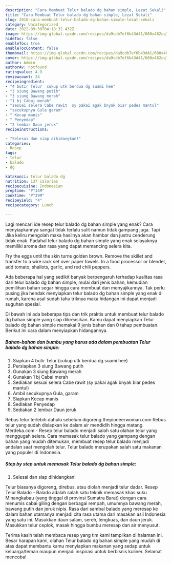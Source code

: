 ```yaml
---
description: "Cara Membuat Telur balado dg bahan simple, Lezat Sekali"
title: "Cara Membuat Telur balado dg bahan simple, Lezat Sekali"
slug: 2010-cara-membuat-telur-balado-dg-bahan-simple-lezat-sekali
category: Uncategorized
date: 2022-09-30T04:18:32.432Z
image: https://img-global.cpcdn.com/recipes/da9cdb7ef6b43d41/680x482cq70/telur-balado-dg-bahan-simple-foto-resep-utama.jpg
hideToc: false
enableToc: true
enableTocContent: false
thumbnail: https://img-global.cpcdn.com/recipes/da9cdb7ef6b43d41/680x482cq70/telur-balado-dg-bahan-simple-foto-resep-utama.jpg
cover: https://img-global.cpcdn.com/recipes/da9cdb7ef6b43d41/680x482cq70/telur-balado-dg-bahan-simple-foto-resep-utama.jpg
author: Admin
authorAv: notfound
ratingvalue: 4.9
reviewcount: 24
recipeingredient:
- "4 butir Telur  cukup utk berdua dg suami hee"
- "3 siung Bawang putih"
- "3 siung Bawang merah"
- "1 bj Cabai merah"
- "sesuai selera Cabe rawit  sy pakai agak bnyak biar pedes mantul"
- "secukupnya Gula garam"
- " Kecap manis"
- " Penyedap"
- "2 lembar Daun jeruk"
recipeinstructions:

- "Selesai dan siap dihidangkan!"
categories:
- Resep
tags:
- telur
- balado
- dg

katakunci: telur balado dg 
nutrition: 137 calories
recipecuisine: Indonesian
preptime: "PT14M"
cooktime: "PT39M"
recipeyield: "4"
recipecategory: Lunch

---
```



Lagi mencari ide resep telur balado dg bahan simple yang enak? Cara menyiapkannya sangat tidak terlalu sulit namun tidak gampang juga. Tapi Jika keliru mengolah maka hasilnya akan hambar dan justru cenderung tidak enak. Padahal telur balado dg bahan simple yang enak selayaknya memiliki aroma dan rasa yang dapat memancing selera kita.


Fry the eggs until the skin turns golden brown. Remove the skillet and transfer to a wire rack set over paper towels. In a food processor or blender, add tomato, shallots, garlic, and red chili peppers.

Ada beberapa hal yang sedikit banyak berpengaruh terhadap kualitas rasa dari telur balado dg bahan simple, mulai dari jenis bahan, kemudian pemilihan bahan segar hingga cara membuat dan menyajikannya. Tak perlu pusing jika hendak menyiapkan telur balado dg bahan simple yang enak di rumah, karena asal sudah tahu triknya maka hidangan ini dapat menjadi suguhan spesial.


Di bawah ini ada beberapa tips dan trik praktis untuk membuat telur balado dg bahan simple yang siap dikreasikan. Kamu dapat menyiapkan Telur balado dg bahan simple memakai 9 jenis bahan dan 0 tahap pembuatan. Berikut ini cara dalam menyiapkan hidangannya.

<!--inarticleads1-->

##### Bahan-bahan dan bumbu yang harus ada dalam pembuatan Telur balado dg bahan simple:

1. Siapkan 4 butir Telur  (cukup utk berdua dg suami hee)
1. Persiapkan 3 siung Bawang putih
1. Gunakan 3 siung Bawang merah
1. Gunakan 1 bj Cabai merah
1. Sediakan sesuai selera Cabe rawit  (sy pakai agak bnyak biar pedes mantul)
1. Ambil secukupnya Gula, garam
1. Siapkan  Kecap manis
1. Sediakan  Penyedap
1. Sediakan 2 lembar Daun jeruk


Rebus telur terlebih dahulu sebelum digoreng thepioneerwoman.com Rebus telur yang sudah disiapkan ke dalam air mendidih hingga matang. Merdeka.com - Resep telur balado menjadi salah satu olahan telur yang menggugah selera. Cara memasak telur balado yang gampang dengan bahan yang mudah ditemukan, membuat resep telur balado menjadi andalan saat mengolah telur. Telur balado merupakan salah satu makanan yang populer di Indonesia. 

<!--inarticleads2-->

##### Step by step untuk memasak Telur balado dg bahan simple:


1. Selesai dan siap dihidangkan!

Telur biasanya digoreng, direbus, atau diolah menjadi telur dadar. Resep Telur Balado - Balado adalah salah satu teknik memasak khas suku Minangkabau (yang tinggal di provinsi Sumatra Barat) dengan cara menumis cabai giling dengan berbagai rempah, umumnya bawang merah, bawang putih dan jeruk nipis. Rasa dari sambal balado yang meresap ke dalam bahan utamanya menjadi cita rasa utama dari masakan asli Indonesia yang satu ini. Masukkan daun salam, sereh, lengkuas, dan daun jeruk. Masukkan telur ceplok, masak hingga bumbu meresap dan air menyusut. 

Terima kasih telah membaca resep yang tim kami tampilkan di halaman ini. Besar harapan kami, olahan Telur balado dg bahan simple yang mudah di atas dapat membantu kamu menyiapkan makanan yang sedap untuk keluarga/teman maupun menjadi inspirasi untuk berbisnis kuliner. Selamat mencoba!

